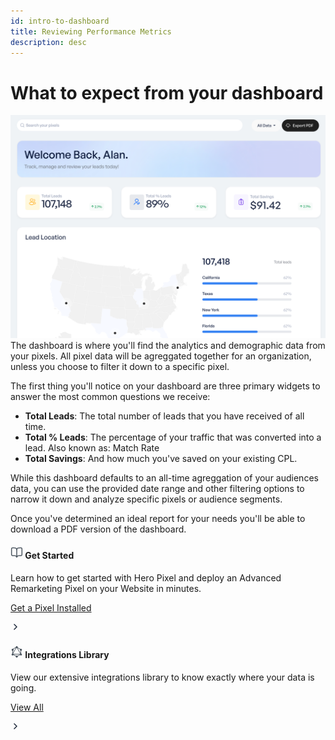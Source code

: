 ```yaml
---
id: intro-to-dashboard
title: Reviewing Performance Metrics
description: desc
---
```


# What to expect from your dashboard

![](../../static/img/heropixel/dashboard-ss.png)
The dashboard is where you'll find the analytics and demographic data from your pixels. All pixel data will be agreggated together for an organization, unless you choose to filter it down to a specific pixel.

The first thing you'll notice on your dashboard are three primary widgets to answer the most common questions we receive:

- **Total Leads**: The total number of leads that you have received of all time.
- **Total % Leads**: The percentage of your traffic that was converted into a lead. Also known as: Match Rate
- **Total Savings**: And how much you've saved on your existing CPL.

While this dashboard defaults to an all-time agreggation of your audiences data, you can use the provided date range and other filtering options to narrow it down and analyze specific pixels or audience segments.

Once you've determined an ideal report for your needs you'll be able to download a PDF version of the dashboard.

<div class="card-wrapper-2">
  <div class="card">
    <div class="card-content-items">
      <div class="thumbnail"></div>
      <div class="card-content">
        <h4>
        <svg xmlns="http://www.w3.org/2000/svg" width="20" height="20" fill="none" viewBox="0 0 20 20">
        <path stroke="#4D5761" stroke-linecap="round" stroke-linejoin="round" stroke-width="1.5" d="m10 17.5-.083-.125c-.579-.868-.868-1.302-1.25-1.617a3.3 3.3 0 0 0-1.149-.614C7.045 15 6.523 15 5.48 15H4.334c-.934 0-1.4 0-1.757-.182a1.67 1.67 0 0 1-.728-.728c-.182-.357-.182-.823-.182-1.757V5.167c0-.934 0-1.4.182-1.757.16-.314.414-.569.728-.728C2.934 2.5 3.4 2.5 4.334 2.5h.333c1.867 0 2.8 0 3.513.363.627.32 1.137.83 1.457 1.457C10 5.033 10 5.966 10 7.833m0 9.667V7.833m0 9.667.084-.125c.579-.868.868-1.302 1.25-1.617a3.3 3.3 0 0 1 1.148-.614c.474-.144.996-.144 2.04-.144h1.145c.933 0 1.4 0 1.757-.182.313-.16.568-.414.728-.728.182-.357.182-.823.182-1.757V5.167c0-.934 0-1.4-.182-1.757a1.67 1.67 0 0 0-.728-.728C17.067 2.5 16.6 2.5 15.667 2.5h-.333c-1.867 0-2.8 0-3.514.363-.627.32-1.137.83-1.456 1.457C10 5.033 10 5.966 10 7.833"></path>
        </svg>
        Get Started
        </h4>
        <p>Learn how to get started with Hero Pixel and deploy an Advanced Remarketing Pixel on your Website in minutes.</p>
      </div>
    </div>
    <a href="/docs/start-registration">
      <p>Get a Pixel Installed</p>
      <svg xmlns="http://www.w3.org/2000/svg" width="16" height="16" fill="none" viewBox="0 0 16 16">
        <path stroke="#1B2738" stroke-linecap="round" stroke-linejoin="round" stroke-width="1.5" d="m6 12 4-4-4-4"></path>
      </svg>
    </a>
  </div>

  <div class="card">
    <div class="card-content-items">
      <div class="thumbnail"></div>
      <div class="card-content">
        <h4>
          <svg xmlns="http://www.w3.org/2000/svg" width="20" height="20" fill="none" viewBox="0 0 20 20">
            <path fill="#4D5761" d="M10 4.167a1.667 1.667 0 1 0 0-3.334 1.667 1.667 0 0 0 0 3.334M16.667 8.333a1.667 1.667 0 1 0 0-3.333 1.667 1.667 0 0 0 0 3.333M16.667 15.833a1.667 1.667 0 1 0 0-3.333 1.667 1.667 0 0 0 0 3.333M10 19.167a1.667 1.667 0 1 0 0-3.334 1.667 1.667 0 0 0 0 3.334M3.334 15.833a1.667 1.667 0 1 0 0-3.333 1.667 1.667 0 0 0 0 3.333M3.334 8.333a1.667 1.667 0 1 0 0-3.333 1.667 1.667 0 0 0 0 3.333"></path>
            <path stroke="#4D5761" stroke-linecap="round" stroke-linejoin="round" d="m10 2.5 6.495 3.75v7.5L10 17.5l-6.495-3.75v-7.5z"></path>
            <path stroke="#4D5761" stroke-linecap="round" stroke-linejoin="round" d="m10 2.5 6.495 11.25H3.505z"></path>
          </svg>
          Integrations Library
        </h4>
        <p>View our extensive integrations library to know exactly where your data is going.</p>
      </div>
    </div>
    <a href="/docs/integrations">
      <p>View All</p>
      <svg xmlns="http://www.w3.org/2000/svg" width="16" height="16" fill="none" viewBox="0 0 16 16">
        <path stroke="#1B2738" stroke-linecap="round" stroke-linejoin="round" stroke-width="1.5" d="m6 12 4-4-4-4"></path>
      </svg>
    </a>
  </div>
</div>
